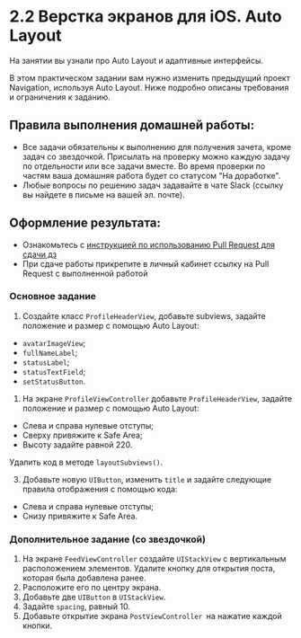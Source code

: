 # 2.2 Верстка экранов для iOS. Auto Layout

На занятии вы узнали про Auto Layout и адаптивные интерфейсы.

В этом практическом задании вам нужно изменить предыдущий проект Navigation, используя Auto Layout. Ниже подробно описаны требования и ограничения к заданию.

## Правила выполнения домашней работы:

* Все задачи обязательны к выполнению для получения зачета, кроме задач со звездочкой. Присылать на проверку можно каждую задачу по отдельности или все задачи вместе. Во время проверки по частям ваша домашняя работа будет со статусом "На доработке".
* Любые вопросы по решению задач задавайте в чате Slack (ссылку вы найдете в письме на вашей эл. почте).

## Оформление результата:

* Ознакомьтесь с [инструкцией по использованию Pull Request для сдачи дз](https://github.com/netology-code/iosui-homeworks/blob/iosui-8/Pull%20requests'%20guideline.md)
* При сдаче работы прикрепите в личный кабинет ссылку на Pull Request с выполненной работой

### Основное задание

1. Создайте класс `ProfileHeaderView`, добавьте subviews, задайте положение и размер с помощью Auto Layout:
- `avatarImageView`;
- `fullNameLabel`;
- `statusLabel`;
- `statusTextField`;
- `setStatusButton`.

1. На экране `ProfileViewController` добавьте `ProfileHeaderView`, задайте положение и размер с помощью Auto Layout:
- Слева и справа нулевые отступы;
- Сверху привяжите к Safe Area;
- Высоту задайте равной 220.

Удалить код в методе `layoutSubviews()`.

3. Добавьте новую `UIButton`, изменить `title` и задайте следующие правила отображения с помощью кода:
- Слева и справа нулевые отступы;
- Снизу привяжите к Safe Area.

### Дополнительное задание (со звездочкой)
1. На экране `FeedViewController` создайте `UIStackView` с вертикальным расположением элементов. Удалите кнопку для открытия поста, которая была добавлена ранее.
2. Расположите его по центру экрана.
2. Добавьте две `UIButton` в `UIStackView`.
3. Задайте `spacing`, равный 10.
4. Добавьте открытие экрана `PostViewController `на нажатие каждой кнопки.
